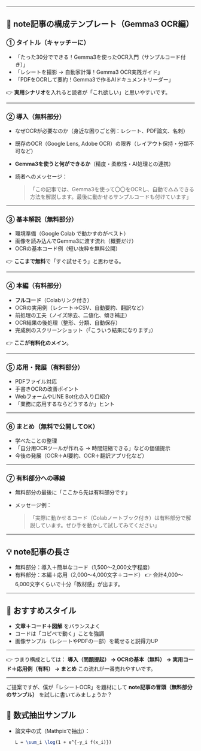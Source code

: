 
---

## 📑 note記事の構成テンプレート（Gemma3 OCR編）

### ① タイトル（キャッチーに）

* 「たった30分でできる！Gemma3を使ったOCR入門（サンプルコード付き）」
* 「レシートを撮影 → 自動家計簿！Gemma3 OCR実践ガイド」
* 「PDFをOCRして要約！Gemma3で作るAIドキュメントリーダー」

👉 **実用シナリオ**を入れると読者が「これ欲しい」と思いやすいです。

---

### ② 導入（無料部分）

* なぜOCRが必要なのか（身近な困りごと例：レシート、PDF論文、名刺）
* 既存のOCR（Google Lens, Adobe OCR）の限界（レイアウト保持・分類不可など）
* **Gemma3を使うと何ができるか**（精度・柔軟性・AI処理との連携）
* 読者へのメッセージ：

  > 「この記事では、Gemma3を使って〇〇をOCRし、自動で△△できる方法を解説します。最後に動かせるサンプルコードも付けています」

---

### ③ 基本解説（無料部分）

* 環境準備（Google Colab で動かすのがベスト）
* 画像を読み込んでGemma3に渡す流れ（概要だけ）
* OCRの基本コード例（短い抜粋を無料公開）

👉 **ここまで無料**で「すぐ試せそう」と思わせる。

---

### ④ 本編（有料部分）

* **フルコード**（Colabリンク付き）
* OCRの実用例（レシート→CSV、自動要約、翻訳など）
* 前処理の工夫（ノイズ除去、二値化、傾き補正）
* OCR結果の後処理（整形、分類、自動保存）
* 完成例のスクリーンショット（「こういう結果になります」）

👉 **ここが有料化のメイン**。

---

### ⑤ 応用・発展（有料部分）

* PDFファイル対応
* 手書きOCRの改善ポイント
* WebフォームやLINE Bot化の入り口紹介
* 「業務に応用するならどうするか」ヒント

---

### ⑥ まとめ（無料で公開してOK）

* 学べたことの整理
* 「自分用OCRツールが作れる → 時間短縮できる」などの価値提示
* 今後の発展（OCR＋AI要約、OCR＋翻訳アプリ化など）

---

### ⑦ 有料部分への導線

* 無料部分の最後に「ここから先は有料部分です」
* メッセージ例：

  > 「実際に動かせるコード（Colabノートブック付き）は有料部分で解説しています。ぜひ手を動かして試してみてください」

---

## 💡 note記事の長さ

* 無料部分：導入＋簡単なコード（1,500〜2,000文字程度）
* 有料部分：本編＋応用（2,000〜4,000文字＋コード）
  👉 合計4,000〜6,000文字くらいで十分「教材感」が出ます。

---

## 🎯 おすすめスタイル

* **文章＋コード＋図解** をバランスよく
* コードは「コピペで動く」ことを強調
* 画像サンプル（レシートやPDFの一部）を載せると説得力UP

---

👉 つまり構成としては：
**導入（問題提起） → OCRの基本（無料） → 実用コード＋応用例（有料） → まとめ**
この流れが一番売れやすいです。

---

ご提案ですが、僕が「レシートOCR」を題材にして **note記事の冒頭（無料部分のサンプル）** を試しに書いてみましょうか？


## 🧪 数式抽出サンプル

- 論文中の式（Mathpixで抽出）：  
  ```latex
  L = \sum_i \log(1 + e^{-y_i f(x_i)})
